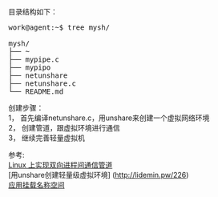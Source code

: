 目录结构如下：<br/>
<pre>
work@agent:~$ tree mysh/ 

mysh/
├── ~
├── mypipe.c
├── mypipo
├── netunshare
├── netunshare.c
└── README.md
</pre>
创建步骤：<br/>
1， 首先编译netunshare.c，用unshare来创建一个虚拟网络环境 <br/>
2，  创建管道，跟虚拟环境进行通信  <br/>
3， 继续完善轻量虚拟机  <br/>

参考: <br/>
[Linux 上实现双向进程间通信管道](http://www.ibm.com/developerworks/cn/linux/l-pipebid/) <br/>
[用unshare创建轻量级虚拟环境] (http://lidemin.pw/226)     <br/>
[应用挂载名称空间](http://www.ibm.com/developerworks/cn/linux/l-mount-namespaces.html) <br/>


